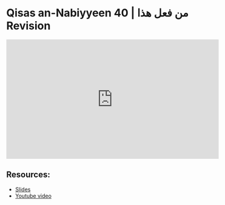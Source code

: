 # Qisas an-Nabiyyeen 40 | من فعل هذا Revision

<iframe width="560" height="315" src="https://www.youtube-nocookie.com/embed/qdtErHfjDSo?start=0" frameborder="0" allow="accelerometer; autoplay; encrypted-media; gyroscope; picture-in-picture" allowfullscreen="allowfullscreen"></iframe><BR>



## Resources:
- [Slides](https://github.com/arshare/resources_balagha_pdfs)
- [Youtube video](https://youtu.be/qdtErHfjDSo)
